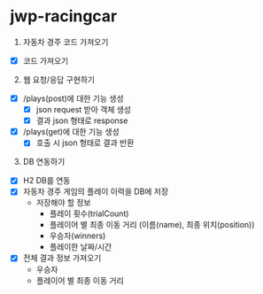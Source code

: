 # jwp-racingcar

1. 자동차 경주 코드 가져오기
- [x] 코드 가져오기

2. 웹 요청/응답 구현하기
- [x] /plays(post)에 대한 기능 생성
  - [x] json request 받아 객체 생성
  - [x] 결과 json 형태로 response
- [x] /plays(get)에 대한 기능 생성
  - [x] 호출 시 json 형태로 결과 반환

3. DB 연동하기
- [x] H2 DB를 연동
- [x] 자동차 경주 게임의 플레이 이력을 DB에 저장
  - 저장해야 할 정보
    - 플레이 횟수(trialCount)
    - 플레이어 별 최종 이동 거리 (이름(name), 최종 위치(position))
    - 우승자(winners)
    - 플레이한 날짜/시간
- [x] 전체 결과 정보 가져오기
  - 우승자
  - 플레이어 별 최종 이동 거리 
